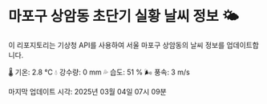 
# 마포구 상암동 초단기 실황 날씨 정보 🌤️

이 리포지토리는 기상청 API를 사용하여 서울 마포구 상암동의 날씨 정보를 업데이트합니다. 

🌡️ 기온: 2.8 ℃
💧 강수량: 0 mm
💦 습도: 51 %
🌬️ 풍속: 3 m/s

마지막 업데이트 시각: 2025년 03월 04일 07시 09분    
